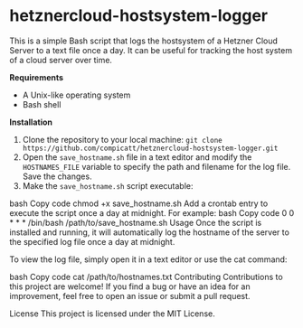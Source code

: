 # hetznercloud-hostsystem-logger
This is a simple Bash script that logs the hostsystem of a Hetzner Cloud Server to a text file once a day. It can be useful for tracking the host system of a cloud server over time.

**Requirements**
- A Unix-like operating system
- Bash shell

**Installation**
1. Clone the repository to your local machine:
    `git clone https://github.com/compicatt/hetznercloud-hostsystem-logger.git`
2. Open the `save_hostname.sh` file in a text editor and modify the `HOSTNAMES_FILE` variable to specify the path and filename for the log file. Save the changes.
3. Make the `save_hostname.sh` script executable:

bash
Copy code
chmod +x save_hostname.sh
Add a crontab entry to execute the script once a day at midnight. For example:
bash
Copy code
0 0 * * * /bin/bash /path/to/save_hostname.sh
Usage
Once the script is installed and running, it will automatically log the hostname of the server to the specified log file once a day at midnight.

To view the log file, simply open it in a text editor or use the cat command:

bash
Copy code
cat /path/to/hostnames.txt
Contributing
Contributions to this project are welcome! If you find a bug or have an idea for an improvement, feel free to open an issue or submit a pull request.

License
This project is licensed under the MIT License.